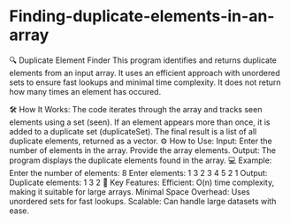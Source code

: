 # Finding-duplicate-elements-in-an-array
🔍 Duplicate Element Finder
This program identifies and returns duplicate elements from an input array. It uses an efficient approach with unordered sets to ensure fast lookups and minimal time complexity. It does not return how many times an element has occured.

🛠️ How It Works:
The code iterates through the array and tracks seen elements using a set (seen).
If an element appears more than once, it is added to a duplicate set (duplicateSet).
The final result is a list of all duplicate elements, returned as a vector.
⚙️ How to Use:
Input:
Enter the number of elements in the array.
Provide the array elements.
Output:
The program displays the duplicate elements found in the array.
💻 Example:
Enter the number of elements: 8
Enter elements: 
1 3 2 3 4 5 2 1
Output:
Duplicate elements: 1 3 2
🚀 Key Features:
Efficient: O(n) time complexity, making it suitable for large arrays.
Minimal Space Overhead: Uses unordered sets for fast lookups.
Scalable: Can handle large datasets with ease.
